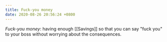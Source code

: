 ```yaml
---
title: Fuck-you money
date: 2020-08-26 20:56:24 +0800
---
```


*Fuck-you money*: having enough [[Savings]] so that you can say "fuck you" to your boss without worrying about the consequences.